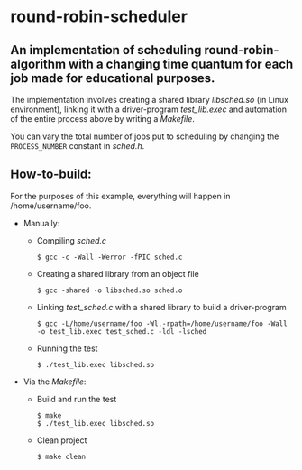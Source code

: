# round-robin-scheduler
## An implementation of scheduling round-robin-algorithm with a changing time quantum for each job made for educational purposes.

The implementation involves creating a shared library *libsched.so* (in Linux environment), linking it with a driver-program *test_lib.exec* and automation of the entire process above by writing a *Makefile*.

You can vary the total number of jobs put to scheduling by changing the `PROCESS_NUMBER` constant in *sched.h*.

## How-to-build:

For the purposes of this example, everything will happen in /home/username/foo.

  * Manually:
  
    * Compiling *sched.c*
    
      ```
      $ gcc -c -Wall -Werror -fPIC sched.c
      ```
      
    * Creating a shared library from an object file
    
      ```
      $ gcc -shared -o libsched.so sched.o
      ```
      
    * Linking *test_sched.c* with a shared library to build a driver-program
    
      ```
      $ gcc -L/home/username/foo -Wl,-rpath=/home/username/foo -Wall -o test_lib.exec test_sched.c -ldl -lsched
      ```
      
    * Running the test
    
      ```
      $ ./test_lib.exec libsched.so
      ```
  * Via the *Makefile*:
  
    * Build and run the test
    
      ```
      $ make
      $ ./test_lib.exec libsched.so
      ```
      
    * Clean project
    
      ```
      $ make clean
      ```
